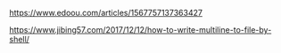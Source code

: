 https://www.edoou.com/articles/1567757137363427

https://www.jibing57.com/2017/12/12/how-to-write-multiline-to-file-by-shell/